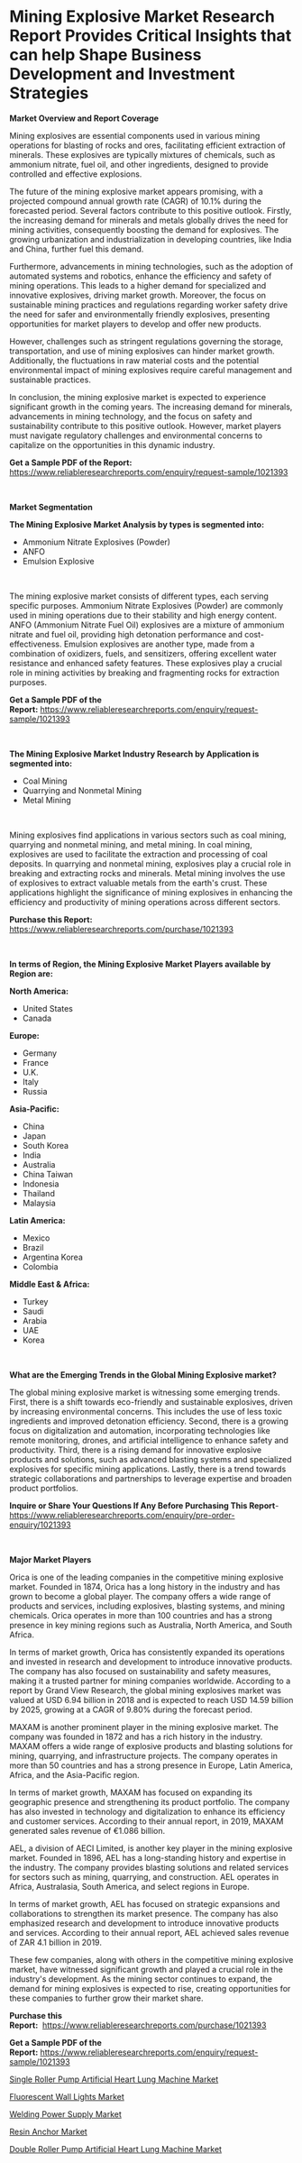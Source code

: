 <p><h1>Mining Explosive Market Research Report Provides Critical Insights that can help Shape Business Development and Investment Strategies</h1></p><p><strong>Market Overview and Report Coverage</strong></p>
<p><p>Mining explosives are essential components used in various mining operations for blasting of rocks and ores, facilitating efficient extraction of minerals. These explosives are typically mixtures of chemicals, such as ammonium nitrate, fuel oil, and other ingredients, designed to provide controlled and effective explosions.</p><p>The future of the mining explosive market appears promising, with a projected compound annual growth rate (CAGR) of 10.1% during the forecasted period. Several factors contribute to this positive outlook. Firstly, the increasing demand for minerals and metals globally drives the need for mining activities, consequently boosting the demand for explosives. The growing urbanization and industrialization in developing countries, like India and China, further fuel this demand.</p><p>Furthermore, advancements in mining technologies, such as the adoption of automated systems and robotics, enhance the efficiency and safety of mining operations. This leads to a higher demand for specialized and innovative explosives, driving market growth. Moreover, the focus on sustainable mining practices and regulations regarding worker safety drive the need for safer and environmentally friendly explosives, presenting opportunities for market players to develop and offer new products.</p><p>However, challenges such as stringent regulations governing the storage, transportation, and use of mining explosives can hinder market growth. Additionally, the fluctuations in raw material costs and the potential environmental impact of mining explosives require careful management and sustainable practices.</p><p>In conclusion, the mining explosive market is expected to experience significant growth in the coming years. The increasing demand for minerals, advancements in mining technology, and the focus on safety and sustainability contribute to this positive outlook. However, market players must navigate regulatory challenges and environmental concerns to capitalize on the opportunities in this dynamic industry.</p></p>
<p><strong>Get a Sample PDF of the Report:</strong> <a href="https://www.reliableresearchreports.com/enquiry/request-sample/1021393">https://www.reliableresearchreports.com/enquiry/request-sample/1021393</a></p>
<p>&nbsp;</p>
<p><strong>Market Segmentation</strong></p>
<p><strong>The Mining Explosive Market Analysis by types is segmented into:</strong></p>
<p><ul><li>Ammonium Nitrate Explosives (Powder)</li><li>ANFO</li><li>Emulsion Explosive</li></ul></p>
<p>&nbsp;</p>
<p><p>The mining explosive market consists of different types, each serving specific purposes. Ammonium Nitrate Explosives (Powder) are commonly used in mining operations due to their stability and high energy content. ANFO (Ammonium Nitrate Fuel Oil) explosives are a mixture of ammonium nitrate and fuel oil, providing high detonation performance and cost-effectiveness. Emulsion explosives are another type, made from a combination of oxidizers, fuels, and sensitizers, offering excellent water resistance and enhanced safety features. These explosives play a crucial role in mining activities by breaking and fragmenting rocks for extraction purposes.</p></p>
<p><strong>Get a Sample PDF of the Report:</strong>&nbsp;<a href="https://www.reliableresearchreports.com/enquiry/request-sample/1021393">https://www.reliableresearchreports.com/enquiry/request-sample/1021393</a></p>
<p>&nbsp;</p>
<p><strong>The Mining Explosive Market Industry Research by Application is segmented into:</strong></p>
<p><ul><li>Coal Mining</li><li>Quarrying and Nonmetal Mining</li><li>Metal Mining</li></ul></p>
<p>&nbsp;</p>
<p><p>Mining explosives find applications in various sectors such as coal mining, quarrying and nonmetal mining, and metal mining. In coal mining, explosives are used to facilitate the extraction and processing of coal deposits. In quarrying and nonmetal mining, explosives play a crucial role in breaking and extracting rocks and minerals. Metal mining involves the use of explosives to extract valuable metals from the earth's crust. These applications highlight the significance of mining explosives in enhancing the efficiency and productivity of mining operations across different sectors.</p></p>
<p><strong>Purchase this Report:</strong>&nbsp; <a href="https://www.reliableresearchreports.com/purchase/1021393">https://www.reliableresearchreports.com/purchase/1021393</a></p>
<p>&nbsp;</p>
<p><strong>In terms of Region, the Mining Explosive Market Players available by Region are:</strong></p>
<p>
    <p> <strong> North America: </strong>
        <ul>
            <li>United States</li>
            <li>Canada</li>
        </ul>
        </p> 
    <p> <strong> Europe: </strong>
        <ul>
            <li>Germany</li>
            <li>France</li>
            <li>U.K.</li>
            <li>Italy</li>
            <li>Russia</li>
        </ul>
        </p> 
    <p> <strong> Asia-Pacific: </strong>
        <ul>
            <li>China</li>
            <li>Japan</li>
            <li>South Korea</li>
            <li>India</li>
            <li>Australia</li>
            <li>China Taiwan</li>
            <li>Indonesia</li>
            <li>Thailand</li>
            <li>Malaysia</li>
        </ul>
        </p> 
    <p> <strong> Latin America: </strong>
        <ul>
            <li>Mexico</li>
            <li>Brazil</li>
            <li>Argentina Korea</li>
            <li>Colombia</li>
        </ul>
        </p> 
    <p> <strong> Middle East & Africa: </strong>
        <ul>
            <li>Turkey</li>
            <li>Saudi</li>
            <li>Arabia</li>
            <li>UAE</li>
            <li>Korea</li>
        </ul>
    </p>
    </p>
<p>&nbsp;</p>
<p><strong>What are the Emerging Trends in the Global Mining Explosive market?</strong></p>
<p><p>The global mining explosive market is witnessing some emerging trends. First, there is a shift towards eco-friendly and sustainable explosives, driven by increasing environmental concerns. This includes the use of less toxic ingredients and improved detonation efficiency. Second, there is a growing focus on digitalization and automation, incorporating technologies like remote monitoring, drones, and artificial intelligence to enhance safety and productivity. Third, there is a rising demand for innovative explosive products and solutions, such as advanced blasting systems and specialized explosives for specific mining applications. Lastly, there is a trend towards strategic collaborations and partnerships to leverage expertise and broaden product portfolios.</p></p>
<p><strong>Inquire or Share Your Questions If Any Before Purchasing This Report</strong>- <a href="https://www.reliableresearchreports.com/enquiry/pre-order-enquiry/1021393">https://www.reliableresearchreports.com/enquiry/pre-order-enquiry/1021393</a></p>
<p>&nbsp;</p>
<p><strong>Major Market Players</strong></p>
<p><p>Orica is one of the leading companies in the competitive mining explosive market. Founded in 1874, Orica has a long history in the industry and has grown to become a global player. The company offers a wide range of products and services, including explosives, blasting systems, and mining chemicals. Orica operates in more than 100 countries and has a strong presence in key mining regions such as Australia, North America, and South Africa.</p><p>In terms of market growth, Orica has consistently expanded its operations and invested in research and development to introduce innovative products. The company has also focused on sustainability and safety measures, making it a trusted partner for mining companies worldwide. According to a report by Grand View Research, the global mining explosives market was valued at USD 6.94 billion in 2018 and is expected to reach USD 14.59 billion by 2025, growing at a CAGR of 9.80% during the forecast period.</p><p>MAXAM is another prominent player in the mining explosive market. The company was founded in 1872 and has a rich history in the industry. MAXAM offers a wide range of explosive products and blasting solutions for mining, quarrying, and infrastructure projects. The company operates in more than 50 countries and has a strong presence in Europe, Latin America, Africa, and the Asia-Pacific region.</p><p>In terms of market growth, MAXAM has focused on expanding its geographic presence and strengthening its product portfolio. The company has also invested in technology and digitalization to enhance its efficiency and customer services. According to their annual report, in 2019, MAXAM generated sales revenue of €1.086 billion.</p><p>AEL, a division of AECI Limited, is another key player in the mining explosive market. Founded in 1896, AEL has a long-standing history and expertise in the industry. The company provides blasting solutions and related services for sectors such as mining, quarrying, and construction. AEL operates in Africa, Australasia, South America, and select regions in Europe.</p><p>In terms of market growth, AEL has focused on strategic expansions and collaborations to strengthen its market presence. The company has also emphasized research and development to introduce innovative products and services. According to their annual report, AEL achieved sales revenue of ZAR 4.1 billion in 2019.</p><p>These few companies, along with others in the competitive mining explosive market, have witnessed significant growth and played a crucial role in the industry's development. As the mining sector continues to expand, the demand for mining explosives is expected to rise, creating opportunities for these companies to further grow their market share.</p></p>
<p><strong>Purchase this Report:</strong>&nbsp;&nbsp;<a href="https://www.reliableresearchreports.com/purchase/1021393">https://www.reliableresearchreports.com/purchase/1021393</a></p>
<p></p>
<p><strong>Get a Sample PDF of the Report:</strong>&nbsp;<a href="https://www.reliableresearchreports.com/enquiry/request-sample/1021393">https://www.reliableresearchreports.com/enquiry/request-sample/1021393</a></p>
<p><p><a href="https://www.reportprime.com/single-roller-pump-artificial-heart-lung-machine-r10760">Single Roller Pump Artificial Heart Lung Machine Market</a></p><p><a href="https://www.linkedin.com/pulse/fluorescent-wall-lights-market-insights-players-forecast-i44ne/">Fluorescent Wall Lights Market</a></p><p><a href="https://www.linkedin.com/pulse/welding-power-supply-market-size-growth-forecast-from-melissa-lerre/">Welding Power Supply Market</a></p><p><a href="https://medium.com/@ruthgaylord1929/resin-anchor-market-size-growth-forecast-2023-2030-fa7472171956">Resin Anchor Market</a></p><p><a href="https://www.reportprime.com/double-roller-pump-artificial-heart-lung-machine-r10759">Double Roller Pump Artificial Heart Lung Machine Market</a></p></p>